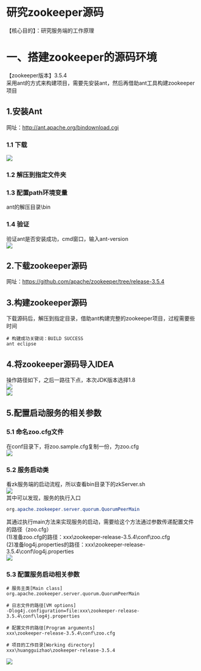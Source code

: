# 研究zookeeper源码
【核心目的】：研究服务端的工作原理
# 一、搭建zookeeper的源码环境
【zookeeper版本】3.5.4  
采用ant的方式来构建项目，需要先安装ant，然后再借助ant工具构建zookeeper项目
## 1.安装Ant
网址：http://ant.apache.org/bindownload.cgi
### 1.1 下载
![](/images/build-environment/ant-version.png)
### 1.2 解压到指定文件夹
### 1.3 配置path环境变量
ant的解压目录\bin
### 1.4 验证
验证ant是否安装成功，cmd窗口，输入ant-version  
![](/images/build-environment/ant-version-verify.png)
## 2.下载zookeeper源码
网址：https://github.com/apache/zookeeper/tree/release-3.5.4
## 3.构建zookeeper源码
下载源码后，解压到指定目录，借助ant构建完整的zookeeper项目，过程需要些时间
```jshelllanguage
# 构建成功关键词：BUILD SUCCESS
ant eclipse  
```
## 4.将zookeeper源码导入IDEA
操作路径如下，之后一路往下点，本次JDK版本选择1.8  
![](/images/build-environment/import-idea-01.png)  
![](/images/build-environment/import-idea-02.png)
## 5.配置启动服务的相关参数
### 5.1 命名zoo.cfg文件
在conf目录下，将zoo.sample.cfg复制一份，为zoo.cfg  
![](/images/build-environment/start-project-01.png)
### 5.2 服务启动类
看zk服务端的启动流程，所以查看bin目录下的zkServer.sh  
![](/images/build-environment/start-project-02.png)  
其中可以发现，服务的执行入口
```java
org.apache.zookeeper.server.quorum.QuorumPeerMain
```
其通过执行main方法来实现服务的启动，需要给这个方法通过参数传递配置文件的路径（zoo.cfg）  
(1)准备zoo.cfg的路径：xxx\zookeeper-release-3.5.4\conf\zoo.cfg  
(2)准备log4j.properties的路径：xxx\zookeeper-release-3.5.4\conf\log4j.properties  
![](/images/build-environment/start-project-03.png) 
### 5.3 配置服务启动相关参数
```jshelllanguage
# 服务主类[Main class]
org.apache.zookeeper.server.quorum.QuorumPeerMain

# 日志文件的路径[VM options]
-Dlog4j.configuration=file:xxx\zookeeper-release-3.5.4\conf\log4j.properties

# 配置文件的路径[Program arguments]
xxx\zookeeper-release-3.5.4\conf\zoo.cfg

# 项目的工作目录[Working directory]
xxx\huangguizhao\zookeeper-release-3.5.4
```
![](/images/build-environment/start-project-04.png) 